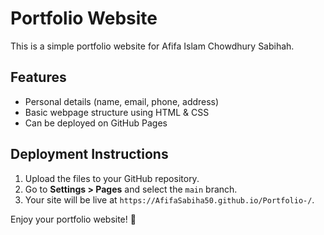 # Portfolio Website

This is a simple portfolio website for Afifa Islam Chowdhury Sabihah.

## Features
- Personal details (name, email, phone, address)
- Basic webpage structure using HTML & CSS
- Can be deployed on GitHub Pages

## Deployment Instructions
1. Upload the files to your GitHub repository.
2. Go to **Settings > Pages** and select the `main` branch.
3. Your site will be live at `https://AfifaSabiha50.github.io/Portfolio-/`.

Enjoy your portfolio website! 🚀
